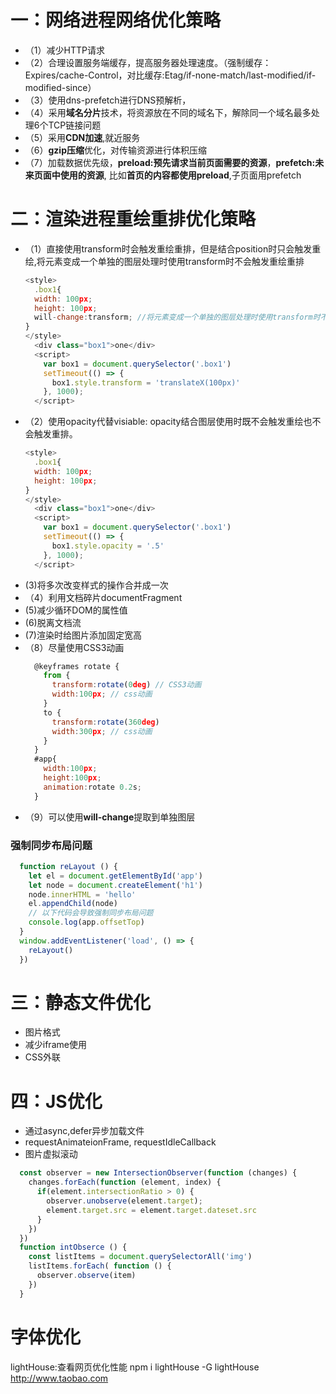 # 一：网络进程网络优化策略
  - （1）减少HTTP请求
  - （2）合理设置服务端缓存，提高服务器处理速度。（强制缓存：Expires/cache-Control，对比缓存:Etag/if-none-match/last-modified/if-modified-since）
  - （3）使用dns-prefetch进行DNS预解析，<link dns-prefetch>
  - （4）采用**域名分片**技术，将资源放在不同的域名下，解除同一个域名最多处理6个TCP链接问题
  - （5）采用**CDN加速**,就近服务
  - （6）**gzip压缩**优化，对传输资源进行体积压缩
  - （7）加载数据优先级，**preload:预先请求当前页面需要的资源**，**prefetch:未来页面中使用的资源**,<link rel="preload" href="style.css">
    比如**首页的内容都使用preload**,子页面用prefetch

# 二：渲染进程重绘重排优化策略
  - （1）直接使用transform时会触发重绘重排，但是结合position时只会触发重绘,将元素变成一个单独的图层处理时使用transform时不会触发重绘重排
    ```js
    <style>
      .box1{
      width: 100px;
      height: 100px;
      will-change:transform; //将元素变成一个单独的图层处理时使用transform时不会触发重绘重排
    }
    </style>
      <div class="box1">one</div>
      <script>
        var box1 = document.querySelector('.box1')
        setTimeout(() => {
          box1.style.transform = 'translateX(100px)'
        }, 1000);
      </script>
    ```
  - （2）使用opacity代替visiable:
  opacity结合图层使用时既不会触发重绘也不会触发重排。
    ```js
    <style>
      .box1{
      width: 100px;
      height: 100px;
    }
    </style>
      <div class="box1">one</div>
      <script>
        var box1 = document.querySelector('.box1')
        setTimeout(() => {
          box1.style.opacity = '.5'
        }, 1000);
      </script>
    ```
  -  (3)将多次改变样式的操作合并成一次
  -  （4）利用文档碎片documentFragment
  -  (5)减少循环DOM的属性值
  - (6)脱离文档流
  - (7)渲染时给图片添加固定宽高
  - （8）尽量使用CSS3动画
    ```js
      @keyframes rotate {
        from {
          transform:rotate(0deg) // CSS3动画
          width:100px; // css动画
        }
        to {
          transform:rotate(360deg)
          width:300px; // css动画
        }
      }
      #app{
        width:100px;
        height:100px;
        animation:rotate 0.2s;
      }
    ```
  - （9）可以使用**will-change**提取到单独图层
  ### 强制同步布局问题
  ```js
    function reLayout () {
      let el = document.getElementById('app')
      let node = document.createElement('h1')
      node.innerHTML = 'hello'
      el.appendChild(node)
      // 以下代码会导致强制同步布局问题
      console.log(app.offsetTop)
    }
    window.addEventListener('load', () => {
      reLayout()
    })
  ```
# 三：静态文件优化
  - 图片格式
  - 减少iframe使用
  - CSS外联
# 四：JS优化
  - 通过async,defer异步加载文件
  - requestAnimateionFrame, requestIdleCallback
  - 图片虚拟滚动
  ```js
    const observer = new IntersectionObserver(function (changes) {
      changes.forEach(function (element, index) {
        if(element.intersectionRatio > 0) {
          observer.unobserve(element.target);
          element.target.src = element.target.dateset.src
        }
      })
    })
    function intObserce () {
      const listItems = document.querySelectorAll('img')
      listItems.forEach( function () {
        observer.observe(item)
      })
    }
  ```
# 字体优化

lightHouse:查看网页优化性能
npm i lightHouse -G
lightHouse http://www.taobao.com